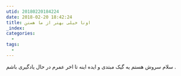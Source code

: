 ```yaml
---
utid: 20180220184224
date: 2018-02-20 18:42:24
title: اونا خیلی بهتر از ما هستن
_index:
categories:
  -
tags:
  -
---
```


سلام سروش هستم یه گیک مبتدی و ایده اینه تا اخر عمرم در حال یادگیری باشم .



